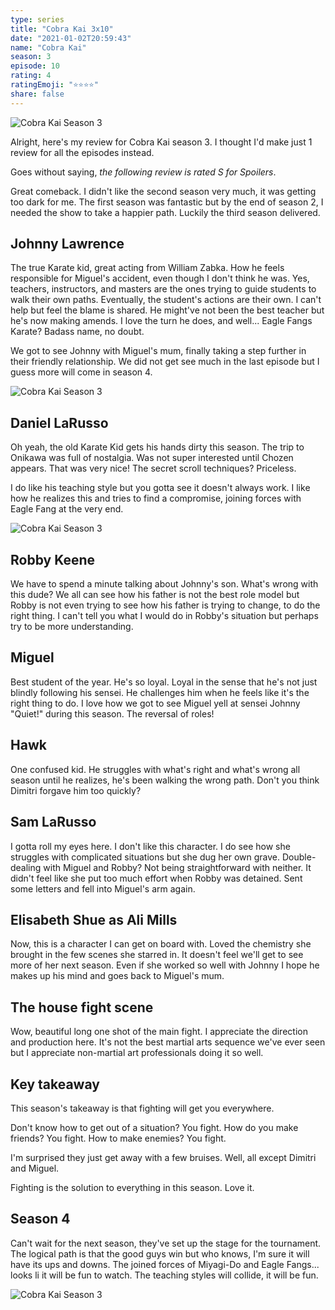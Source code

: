 ```yaml
---
type: series
title: "Cobra Kai 3x10"
date: "2021-01-02T20:59:43"
name: "Cobra Kai"
season: 3
episode: 10
rating: 4
ratingEmoji: "⭐️⭐️⭐️⭐️"
share: false
---
```


![Cobra Kai Season 3](https://cldup.com/s7jZtx5NVv.jpg)

Alright, here's my review for Cobra Kai season 3. I thought I'd make just 1 review for all the episodes instead.

Goes without saying, _the following review is rated S for Spoilers_.

Great comeback. I didn't like the second season very much, it was getting too dark for me. The first season was fantastic but by the end of season 2, I needed the show to take a happier path. Luckily the third season delivered.

## Johnny Lawrence

The true Karate kid, great acting from William Zabka. How he feels responsible for Miguel's accident, even though I don't think he was. Yes, teachers, instructors, and masters are the ones trying to guide students to walk their own paths. Eventually, the student's actions are their own. I can't help but feel the blame is shared. He might've not been the best teacher but he's now making amends. I love the turn he does, and well... Eagle Fangs Karate? Badass name, no doubt.

We got to see Johnny with Miguel's mum, finally taking a step further in their friendly relationship. We did not get see much in the last episode but I guess more will come in season 4.

![Cobra Kai Season 3](https://cldup.com/WAxen9V0Us.jpg)
## Daniel LaRusso

Oh yeah, the old Karate Kid gets his hands dirty this season. The trip to Onikawa was full of nostalgia. Was not super interested until Chozen appears. That was very nice! The secret scroll techniques? Priceless.

I do like his teaching style but you gotta see it doesn't always work. I like how he realizes this and tries to find a compromise, joining forces with Eagle Fang at the very end.

![Cobra Kai Season 3](https://cldup.com/6t8LqvC08j.jpg)

## Robby Keene

We have to spend a minute talking about Johnny's son. What's wrong with this dude? We all can see how his father is not the best role model but Robby is not even trying to see how his father is trying to change, to do the right thing. I can't tell you what I would do in Robby's situation but perhaps try to be more understanding.

## Miguel

Best student of the year. He's so loyal. Loyal in the sense that he's not just blindly following his sensei. He challenges him when he feels like it's the right thing to do. I love how we got to see Miguel yell at sensei Johnny "Quiet!" during this season. The reversal of roles!

## Hawk

One confused kid. He struggles with what's right and what's wrong all season until he realizes, he's been walking the wrong path. Don't you think Dimitri forgave him too quickly?

## Sam LaRusso

I gotta roll my eyes here. I don't like this character. I do see how she struggles with complicated situations but she dug her own grave. Double-dealing with Miguel and Robby? Not being straightforward with neither. It didn't feel like she put too much effort when Robby was detained. Sent some letters and fell into Miguel's arm again.

## Elisabeth Shue as Ali Mills

Now, this is a character I can get on board with. Loved the chemistry she brought in the few scenes she starred in. It doesn't feel we'll get to see more of her next season. Even if she worked so well with Johnny I hope he makes up his mind and goes back to Miguel's mum.

## The house fight scene

Wow, beautiful long one shot of the main fight. I appreciate the direction and production here. It's not the best martial arts sequence we've ever seen but I appreciate non-martial art professionals doing it so well.

## Key takeaway

This season's takeaway is that fighting will get you everywhere.

Don't know how to get out of a situation? You fight.
How do you make friends? You fight.
How to make enemies? You fight.

I'm surprised they just get away with a few bruises. Well, all except Dimitri and Miguel.

Fighting is the solution to everything in this season. Love it.

## Season 4

Can't wait for the next season, they've set up the stage for the tournament. The logical path is that the good guys win but who knows, I'm sure it will have its ups and downs. The joined forces of Miyagi-Do and Eagle Fangs... looks li it will be fun to watch. The teaching styles will collide, it will be fun.

![Cobra Kai Season 3](https://cldup.com/XqTWjXwC3h.jpg)